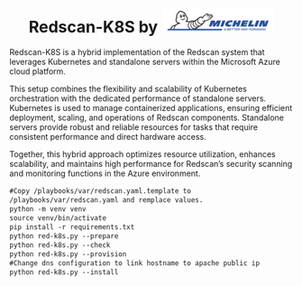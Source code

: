 <h1 align="center">
  Redscan-K8S by <a href="https://cert.michelin.com">
    <img src="https://raw.githubusercontent.com/certmichelin/Redscan/main/logo.png" width="200"/>
  </a>
</h1>

Redscan-K8S is a hybrid implementation of the Redscan system that leverages Kubernetes and standalone servers within the Microsoft Azure cloud platform. 

This setup combines the flexibility and scalability of Kubernetes orchestration with the dedicated performance of standalone servers. Kubernetes is used to manage containerized applications, ensuring efficient deployment, scaling, and operations of Redscan components. Standalone servers provide robust and reliable resources for tasks that require consistent performance and direct hardware access. 

Together, this hybrid approach optimizes resource utilization, enhances scalability, and maintains high performance for Redscan’s security scanning and monitoring functions in the Azure environment.

````
#Copy /playbooks/var/redscan.yaml.template to /playbooks/var/redscan.yaml and remplace values.
python -m venv venv
source venv/bin/activate
pip install -r requirements.txt
python red-k8s.py --prepare
python red-k8s.py --check
python red-k8s.py --provision
#Change dns configuration to link hostname to apache public ip
python red-k8s.py --install
````

<br/>
